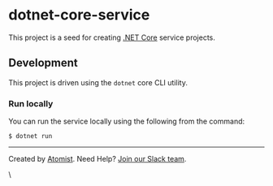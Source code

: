 # dotnet-core-service

This project is a seed for creating [.NET Core][dotnet] service projects.

[dotnet]: https://github.com/dotnet/core (.NET Core)

## Development

This project is driven using the `dotnet` core CLI utility.

### Run locally

You can run the service locally using the following from the command:

```
$ dotnet run
```

---

Created by [Atomist][atomist].
Need Help?  [Join our Slack team][slack].


[atomist]: https://www.atomist.com/ (Atomist - How Teams Deliver Software)
[slack]: https://join.atomist.com/ (Atomist Community Slack Workspace)















\












